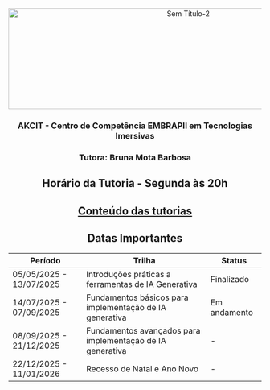 <div align="center">

<img width="700" height="200" alt="Sem Título-2" src="https://github.com/user-attachments/assets/2711e6a2-2e90-4b83-aef8-23831dbabea6" />

### AKCIT - Centro de Competência EMBRAPII em Tecnologias Imersivas
### Tutora: Bruna Mota Barbosa

## Horário da Tutoria -  Segunda às 20h

## [Conteúdo das tutorias](https://github.com/brunamota/Esp-AKCIT/blob/main/ConteudosDasTutorias.md)

## Datas Importantes

| Período | Trilha | Status |
| --- | --- | --- |
| 05/05/2025 - 13/07/2025 | Introduções práticas a ferramentas de IA Generativa | Finalizado |
| 14/07/2025 - 07/09/2025 | Fundamentos básicos para implementação de IA generativa | Em andamento |
| 08/09/2025 - 21/12/2025 | Fundamentos avançados para implementação de IA generativa | - |
| 22/12/2025 - 11/01/2026  | Recesso de Natal e Ano Novo | - |


</div>




